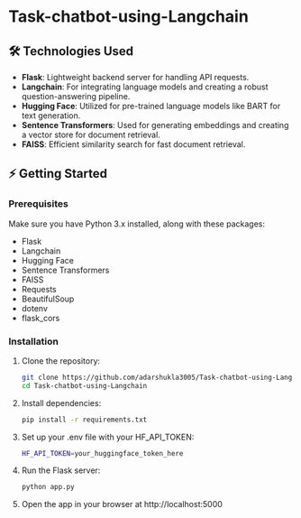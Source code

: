 # Task-chatbot-using-Langchain

## 🛠️ Technologies Used

- **Flask**: Lightweight backend server for handling API requests.
- **Langchain**: For integrating language models and creating a robust question-answering pipeline.
- **Hugging Face**: Utilized for pre-trained language models like BART for text generation.
- **Sentence Transformers**: Used for generating embeddings and creating a vector store for document retrieval.
- **FAISS**: Efficient similarity search for fast document retrieval.

## ⚡ Getting Started

### Prerequisites

Make sure you have Python 3.x installed, along with these packages:

- Flask
- Langchain
- Hugging Face
- Sentence Transformers
- FAISS
- Requests
- BeautifulSoup
- dotenv
- flask_cors

### Installation

1. Clone the repository:
   ```bash
   git clone https://github.com/adarshukla3005/Task-chatbot-using-Langchain.git
   cd Task-chatbot-using-Langchain
   
2. Install dependencies:
   ```bash
   pip install -r requirements.txt

3. Set up your .env file with your HF_API_TOKEN:
   ```bash
   HF_API_TOKEN=your_huggingface_token_here

4. Run the Flask server:
   ```bash
   python app.py

5. Open the app in your browser at http://localhost:5000
